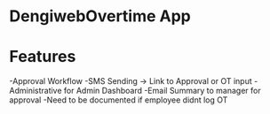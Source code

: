 # DengiwebOvertime App


# Features

-Approval Workflow
-SMS Sending -> Link to Approval or OT input
-Administrative for Admin Dashboard
-Email Summary to manager for approval
-Need to be documented if employee didnt log OT


